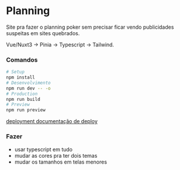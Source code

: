 # Planning

Site pra fazer o planning poker sem precisar ficar vendo publicidades suspeitas em sites quebrados.

Vue/Nuxt3 -> Pinia -> Typescript -> Tailwind.

### Comandos

```bash
# Setup
npm install
# Desenvolvimento
npm run dev -- -o
# Production
npm run build
# Preview
npm run preview
```

[deployment documentação de deploy](https://nuxt.com/docs/getting-started/deployment)

### Fazer

- usar typescript em tudo
- mudar as cores pra ter dois temas
- mudar os tamanhos em telas menores
